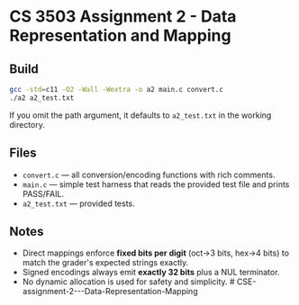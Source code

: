 # CS 3503 Assignment 2 - Data Representation and Mapping

## Build
```bash
gcc -std=c11 -O2 -Wall -Wextra -o a2 main.c convert.c
./a2 a2_test.txt 
```
If you omit the path argument, it defaults to `a2_test.txt` in the working directory.

## Files
- `convert.c` — all conversion/encoding functions with rich comments.
- `main.c` — simple test harness that reads the provided test file and prints PASS/FAIL.
- `a2_test.txt` — provided tests.

## Notes
- Direct mappings enforce **fixed bits per digit** (oct→3 bits, hex→4 bits) to match the grader's expected strings exactly.
- Signed encodings always emit **exactly 32 bits** plus a NUL terminator.
- No dynamic allocation is used for safety and simplicity.
#   C S E - a s s i g n m e n t - 2 - - - D a t a - R e p r e s e n t a t i o n - M a p p i n g  
 